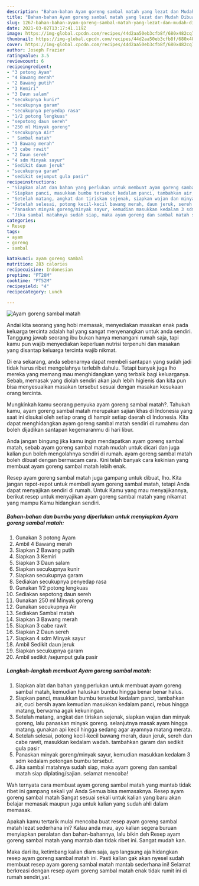 ```yaml
---
description: "Bahan-bahan Ayam goreng sambal matah yang lezat dan Mudah Dibuat"
title: "Bahan-bahan Ayam goreng sambal matah yang lezat dan Mudah Dibuat"
slug: 1267-bahan-bahan-ayam-goreng-sambal-matah-yang-lezat-dan-mudah-dibuat
date: 2021-03-02T13:17:41.119Z
image: https://img-global.cpcdn.com/recipes/44d2aa50eb3cfb8f/680x482cq70/ayam-goreng-sambal-matah-foto-resep-utama.jpg
thumbnail: https://img-global.cpcdn.com/recipes/44d2aa50eb3cfb8f/680x482cq70/ayam-goreng-sambal-matah-foto-resep-utama.jpg
cover: https://img-global.cpcdn.com/recipes/44d2aa50eb3cfb8f/680x482cq70/ayam-goreng-sambal-matah-foto-resep-utama.jpg
author: Joseph Frazier
ratingvalue: 3.5
reviewcount: 6
recipeingredient:
- "3 potong Ayam"
- "4 Bawang merah"
- "2 Bawang putih"
- "3 Kemiri"
- "3 Daun salam"
- "secukupnya kunir"
- "secukupnya garam"
- "secukupnya penyedap rasa"
- "1/2 potong lengkuas"
- "sepotong daun sereh"
- "250 ml Minyak goreng"
- "secukupnya Air"
- " Sambal matah"
- "3 Bawang merah"
- "3 cabe rawit"
- "2 Daun sereh"
- "4 sdm Minyak sayur"
- "Sedikit daun jeruk"
- "secukupnya garam"
- "sedikit sejumput gula pasir"
recipeinstructions:
- "Siapkan alat dan bahan yang perlukan untuk membuat ayam goreng sambal matah, kemudian haluskan bumbu hingga benar benar halus."
- "Siapkan panci, masukkan bumbu tersebut kedalam panci, tambahkan air, cuci bersih ayam kemudian masukkan kedalam panci, rebus hingga matang, berwarna agak kekuningan."
- "Setelah matang, angkat dan tiriskan sejenak, siapkan wajan dan minyak goreng, lalu panaskan minyak goreng. selanjutnya masak ayam hingga matang. gunakan api kecil hingga sedang agar ayamnya matang merata."
- "Setelah selesai, potong kecil-kecil bawang merah, daun jeruk, sereh dan cabe rawit, masukkan kedalam wadah. tambahkan garam dan sedikit gula pasir"
- "Panaskan minyak goreng/minyak sayur, kemudian masukkan kedalam 3 sdm kedalam potongan bumbu tersebut."
- "Jika sambal matahnya sudah siap, maka ayam goreng dan sambal matah siap diplating/sajian. selamat mencoba!"
categories:
- Resep
tags:
- ayam
- goreng
- sambal

katakunci: ayam goreng sambal 
nutrition: 283 calories
recipecuisine: Indonesian
preptime: "PT28M"
cooktime: "PT52M"
recipeyield: "4"
recipecategory: Lunch

---
```



![Ayam goreng sambal matah](https://img-global.cpcdn.com/recipes/44d2aa50eb3cfb8f/680x482cq70/ayam-goreng-sambal-matah-foto-resep-utama.jpg)

Andai kita seorang yang hobi memasak, menyediakan masakan enak pada keluarga tercinta adalah hal yang sangat menyenangkan untuk anda sendiri. Tanggung jawab seorang ibu bukan hanya menangani rumah saja, tapi kamu pun wajib menyediakan keperluan nutrisi terpenuhi dan masakan yang disantap keluarga tercinta wajib nikmat.

Di era  sekarang, anda sebenarnya dapat membeli santapan yang sudah jadi tidak harus ribet mengolahnya terlebih dahulu. Tetapi banyak juga lho mereka yang memang mau menghidangkan yang terbaik bagi keluarganya. Sebab, memasak yang diolah sendiri akan jauh lebih higienis dan kita pun bisa menyesuaikan masakan tersebut sesuai dengan masakan kesukaan orang tercinta. 



Mungkinkah kamu seorang penyuka ayam goreng sambal matah?. Tahukah kamu, ayam goreng sambal matah merupakan sajian khas di Indonesia yang saat ini disukai oleh setiap orang di hampir setiap daerah di Indonesia. Kita dapat menghidangkan ayam goreng sambal matah sendiri di rumahmu dan boleh dijadikan santapan kegemaranmu di hari libur.

Anda jangan bingung jika kamu ingin mendapatkan ayam goreng sambal matah, sebab ayam goreng sambal matah mudah untuk dicari dan juga kalian pun boleh mengolahnya sendiri di rumah. ayam goreng sambal matah boleh dibuat dengan bermacam cara. Kini telah banyak cara kekinian yang membuat ayam goreng sambal matah lebih enak.

Resep ayam goreng sambal matah juga gampang untuk dibuat, lho. Kita jangan repot-repot untuk membeli ayam goreng sambal matah, tetapi Anda dapat menyajikan sendiri di rumah. Untuk Kamu yang mau menyajikannya, berikut resep untuk menyajikan ayam goreng sambal matah yang nikamat yang mampu Kamu hidangkan sendiri.

<!--inarticleads1-->

##### Bahan-bahan dan bumbu yang diperlukan untuk menyiapkan Ayam goreng sambal matah:

1. Gunakan 3 potong Ayam
1. Ambil 4 Bawang merah
1. Siapkan 2 Bawang putih
1. Siapkan 3 Kemiri
1. Siapkan 3 Daun salam
1. Siapkan secukupnya kunir
1. Siapkan secukupnya garam
1. Sediakan secukupnya penyedap rasa
1. Gunakan 1/2 potong lengkuas
1. Sediakan sepotong daun sereh
1. Gunakan 250 ml Minyak goreng
1. Gunakan secukupnya Air
1. Sediakan  Sambal matah
1. Siapkan 3 Bawang merah
1. Siapkan 3 cabe rawit
1. Siapkan 2 Daun sereh
1. Siapkan 4 sdm Minyak sayur
1. Ambil Sedikit daun jeruk
1. Siapkan secukupnya garam
1. Ambil sedikit /sejumput gula pasir




<!--inarticleads2-->

##### Langkah-langkah membuat Ayam goreng sambal matah:

1. Siapkan alat dan bahan yang perlukan untuk membuat ayam goreng sambal matah, kemudian haluskan bumbu hingga benar benar halus.
1. Siapkan panci, masukkan bumbu tersebut kedalam panci, tambahkan air, cuci bersih ayam kemudian masukkan kedalam panci, rebus hingga matang, berwarna agak kekuningan.
1. Setelah matang, angkat dan tiriskan sejenak, siapkan wajan dan minyak goreng, lalu panaskan minyak goreng. selanjutnya masak ayam hingga matang. gunakan api kecil hingga sedang agar ayamnya matang merata.
1. Setelah selesai, potong kecil-kecil bawang merah, daun jeruk, sereh dan cabe rawit, masukkan kedalam wadah. tambahkan garam dan sedikit gula pasir
1. Panaskan minyak goreng/minyak sayur, kemudian masukkan kedalam 3 sdm kedalam potongan bumbu tersebut.
1. Jika sambal matahnya sudah siap, maka ayam goreng dan sambal matah siap diplating/sajian. selamat mencoba!




Wah ternyata cara membuat ayam goreng sambal matah yang mantab tidak ribet ini gampang sekali ya! Anda Semua bisa memasaknya. Resep ayam goreng sambal matah Sangat sesuai sekali untuk kalian yang baru akan belajar memasak maupun juga untuk kalian yang sudah ahli dalam memasak.

Apakah kamu tertarik mulai mencoba buat resep ayam goreng sambal matah lezat sederhana ini? Kalau anda mau, ayo kalian segera buruan menyiapkan peralatan dan bahan-bahannya, lalu bikin deh Resep ayam goreng sambal matah yang mantab dan tidak ribet ini. Sangat mudah kan. 

Maka dari itu, ketimbang kalian diam saja, ayo langsung aja hidangkan resep ayam goreng sambal matah ini. Pasti kalian gak akan nyesel sudah membuat resep ayam goreng sambal matah mantab sederhana ini! Selamat berkreasi dengan resep ayam goreng sambal matah enak tidak rumit ini di rumah sendiri,ya!.


